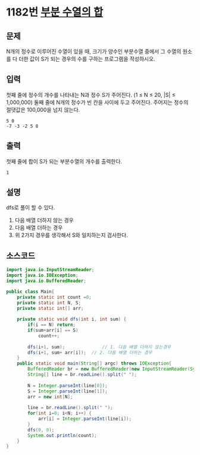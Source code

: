 # 1182번 [부분 수열의 합](https://www.acmicpc.net/problem/1182)

## 문제
N개의 정수로 이루어진 수열이 있을 때, 크기가 양수인 부분수열 중에서 그 수열의 원소를 다 더한 값이 S가 되는 경우의 수를 구하는 프로그램을 작성하시오.


## 입력
첫째 줄에 정수의 개수를 나타내는 N과 정수 S가 주어진다. (1 ≤ N ≤ 20, |S| ≤ 1,000,000) 둘째 줄에 N개의 정수가 빈 칸을 사이에 두고 주어진다. 주어지는 정수의 절댓값은 100,000을 넘지 않는다.
```
5 0
-7 -3 -2 5 8
```
## 출력
첫째 줄에 합이 S가 되는 부분수열의 개수를 출력한다.


```
1
```
## 설명
dfs로 풀이 할 수 있다.
1. 다음 배열 더하지 않는 경우
2. 다음 배열 더하는 경우
3. 위 2가지 경우를 생각해서 S와 일치하는지 검사한다.
## 소스코드
```java
import java.io.InputStreamReader;
import java.io.IOException;
import java.io.BufferedReader;

public class Main{
	private static int count =0;
	private static int N, S;
	private static int[] arr;
	
	private static void dfs(int i, int sum) {
		if(i == N) return;
		if(sum+arr[i] == S) 
			count++;
		
		dfs(i+1, sum);		    	// 1. 다음 배열 더하지 않는경우
		dfs(i+1, sum+ arr[i]);	// 2. 다음 배열 더하는 경우
	}
	public static void main(String[] argc) throws IOException{
		BufferedReader br = new BufferedReader(new InputStreamReader(System.in));
		String[] line = br.readLine().split(" ");
		
		N = Integer.parseInt(line[0]);
		S = Integer.parseInt(line[1]);
		arr = new int[N];
		
		line = br.readLine().split(" ");
		for(int i=0; i<N; i++) {
			arr[i] = Integer.parseInt(line[i]);
		}
		dfs(0, 0);
		System.out.println(count);
	}
}


```



